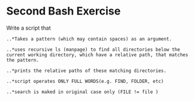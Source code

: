 # Second Bash Exercise

Write a script that


	..*Takes a pattern (which may contain spaces) as an argument.
	
	..*uses recursive ls (manpage) to find all directories below the current working directory, which have a relative path, that matches the pattern.

	..*prints the relative paths of these matching directories.

	..*script operates ONLY FULL WORDS(e.g. FIND, FOLDER, etc)

	..*search is maked in original case only (FILE != file )
